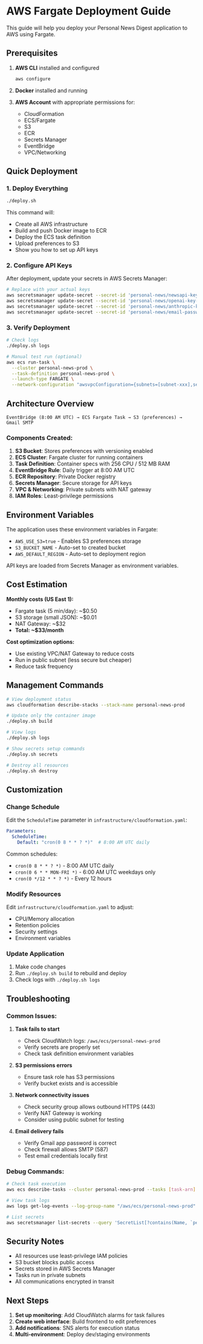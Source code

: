 # AWS Fargate Deployment Guide

This guide will help you deploy your Personal News Digest application to AWS using Fargate.

## Prerequisites

1. **AWS CLI** installed and configured
   ```bash
   aws configure
   ```

2. **Docker** installed and running

3. **AWS Account** with appropriate permissions for:
   - CloudFormation
   - ECS/Fargate
   - S3
   - ECR
   - Secrets Manager
   - EventBridge
   - VPC/Networking

## Quick Deployment

### 1. Deploy Everything
```bash
./deploy.sh
```

This command will:
- Create all AWS infrastructure
- Build and push Docker image to ECR
- Deploy the ECS task definition
- Upload preferences to S3
- Show you how to set up API keys

### 2. Configure API Keys
After deployment, update your secrets in AWS Secrets Manager:

```bash
# Replace with your actual keys
aws secretsmanager update-secret --secret-id 'personal-news/newsapi-key-prod' --secret-string 'YOUR_NEWSAPI_KEY'
aws secretsmanager update-secret --secret-id 'personal-news/openai-key-prod' --secret-string 'YOUR_OPENAI_KEY'
aws secretsmanager update-secret --secret-id 'personal-news/anthropic-key-prod' --secret-string 'YOUR_ANTHROPIC_KEY'
aws secretsmanager update-secret --secret-id 'personal-news/email-password-prod' --secret-string 'YOUR_EMAIL_APP_PASSWORD'
```

### 3. Verify Deployment
```bash
# Check logs
./deploy.sh logs

# Manual test run (optional)
aws ecs run-task \
  --cluster personal-news-prod \
  --task-definition personal-news-prod \
  --launch-type FARGATE \
  --network-configuration "awsvpcConfiguration={subnets=[subnet-xxx],securityGroups=[sg-xxx],assignPublicIp=ENABLED}"
```

## Architecture Overview

```
EventBridge (8:00 AM UTC) → ECS Fargate Task → S3 (preferences) → Gmail SMTP
```

### Components Created:

1. **S3 Bucket**: Stores preferences with versioning enabled
2. **ECS Cluster**: Fargate cluster for running containers
3. **Task Definition**: Container specs with 256 CPU / 512 MB RAM
4. **EventBridge Rule**: Daily trigger at 8:00 AM UTC
5. **ECR Repository**: Private Docker registry
6. **Secrets Manager**: Secure storage for API keys
7. **VPC & Networking**: Private subnets with NAT gateway
8. **IAM Roles**: Least-privilege permissions

## Environment Variables

The application uses these environment variables in Fargate:

- `AWS_USE_S3=true` - Enables S3 preferences storage
- `S3_BUCKET_NAME` - Auto-set to created bucket
- `AWS_DEFAULT_REGION` - Auto-set to deployment region

API keys are loaded from Secrets Manager as environment variables.

## Cost Estimation

**Monthly costs (US East 1):**
- Fargate task (5 min/day): ~$0.50
- S3 storage (small JSON): ~$0.01
- NAT Gateway: ~$32
- **Total: ~$33/month**

**Cost optimization options:**
- Use existing VPC/NAT Gateway to reduce costs
- Run in public subnet (less secure but cheaper)
- Reduce task frequency

## Management Commands

```bash
# View deployment status
aws cloudformation describe-stacks --stack-name personal-news-prod

# Update only the container image
./deploy.sh build

# View logs
./deploy.sh logs

# Show secrets setup commands
./deploy.sh secrets

# Destroy all resources
./deploy.sh destroy
```

## Customization

### Change Schedule
Edit the `ScheduleTime` parameter in `infrastructure/cloudformation.yaml`:
```yaml
Parameters:
  ScheduleTime:
    Default: "cron(0 8 * * ? *)"  # 8:00 AM UTC daily
```

Common schedules:
- `cron(0 8 * * ? *)` - 8:00 AM UTC daily
- `cron(0 6 * * MON-FRI *)` - 6:00 AM UTC weekdays only
- `cron(0 */12 * * ? *)` - Every 12 hours

### Modify Resources
Edit `infrastructure/cloudformation.yaml` to adjust:
- CPU/Memory allocation
- Retention policies
- Security settings
- Environment variables

### Update Application
1. Make code changes
2. Run `./deploy.sh build` to rebuild and deploy
3. Check logs with `./deploy.sh logs`

## Troubleshooting

### Common Issues:

1. **Task fails to start**
   - Check CloudWatch logs: `/aws/ecs/personal-news-prod`
   - Verify secrets are properly set
   - Check task definition environment variables

2. **S3 permissions errors**
   - Ensure task role has S3 permissions
   - Verify bucket exists and is accessible

3. **Network connectivity issues**
   - Check security group allows outbound HTTPS (443)
   - Verify NAT Gateway is working
   - Consider using public subnet for testing

4. **Email delivery fails**
   - Verify Gmail app password is correct
   - Check firewall allows SMTP (587)
   - Test email credentials locally first

### Debug Commands:
```bash
# Check task execution
aws ecs describe-tasks --cluster personal-news-prod --tasks [task-arn]

# View task logs
aws logs get-log-events --log-group-name "/aws/ecs/personal-news-prod" --log-stream-name [stream-name]

# List secrets
aws secretsmanager list-secrets --query 'SecretList[?contains(Name, `personal-news`)]'
```

## Security Notes

- All resources use least-privilege IAM policies
- S3 bucket blocks public access
- Secrets stored in AWS Secrets Manager
- Tasks run in private subnets
- All communications encrypted in transit

## Next Steps

1. **Set up monitoring**: Add CloudWatch alarms for task failures
2. **Create web interface**: Build frontend to edit preferences
3. **Add notifications**: SNS alerts for execution status
4. **Multi-environment**: Deploy dev/staging environments